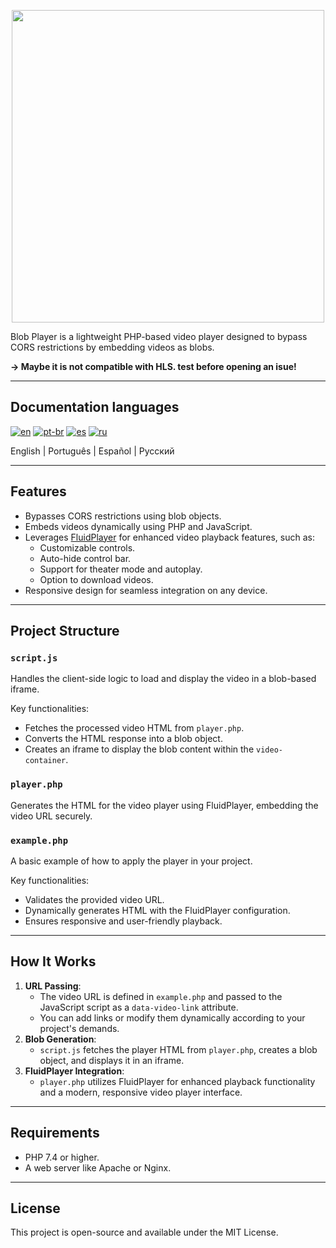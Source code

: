 <p align="center">
  <img src="https://i.imgur.com/uxPvDst.png" width="500px"/>
</p>

Blob Player is a lightweight PHP-based video player designed to bypass CORS restrictions by embedding videos as blobs.

**-> Maybe it is not compatible with HLS. test before opening an isue!**

---

## Documentation languages

[![en](https://img.shields.io/badge/lang-en-red.svg)](https://github.com/MestreTM/Blob_Player/blob/main/.github/README.md) 
[![pt-br](https://img.shields.io/badge/lang-pt--br-green.svg)](https://github.com/MestreTM/Blob_Player/blob/main/.github/README.pt-br.md) 
[![es](https://img.shields.io/badge/lang-es-yellow.svg)](https://github.com/MestreTM/Blob_Player/blob/main/.github/README.es.md) 
[![ru](https://img.shields.io/badge/lang-ru-blue.svg)](https://github.com/MestreTM/Blob_Player/blob/main/.github/README.ru.md) 

English | Português | Español | Русский

---

## Features
- Bypasses CORS restrictions using blob objects.
- Embeds videos dynamically using PHP and JavaScript.
- Leverages [FluidPlayer](https://github.com/fluid-player/fluid-player) for enhanced video playback features, such as:
  - Customizable controls.
  - Auto-hide control bar.
  - Support for theater mode and autoplay.
  - Option to download videos.
- Responsive design for seamless integration on any device.

---

## Project Structure

### `script.js`
Handles the client-side logic to load and display the video in a blob-based iframe.

Key functionalities:
- Fetches the processed video HTML from `player.php`.
- Converts the HTML response into a blob object.
- Creates an iframe to display the blob content within the `video-container`.

### `player.php`
Generates the HTML for the video player using FluidPlayer, embedding the video URL securely.

### `example.php`
A basic example of how to apply the player in your project.

Key functionalities:
- Validates the provided video URL.
- Dynamically generates HTML with the FluidPlayer configuration.
- Ensures responsive and user-friendly playback.

---

## How It Works
1. **URL Passing**:
   - The video URL is defined in `example.php` and passed to the JavaScript script as a `data-video-link` attribute.
   - You can add links or modify them dynamically according to your project's demands.
2. **Blob Generation**:
   - `script.js` fetches the player HTML from `player.php`, creates a blob object, and displays it in an iframe.
3. **FluidPlayer Integration**:
   - `player.php` utilizes FluidPlayer for enhanced playback functionality and a modern, responsive video player interface.

---

## Requirements
- PHP 7.4 or higher.
- A web server like Apache or Nginx.

---

## License
This project is open-source and available under the MIT License.
